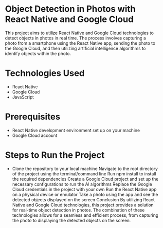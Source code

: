 
# Object Detection in Photos with React Native and Google Cloud
This project aims to utilize React Native and Google Cloud technologies to detect objects in photos in real time. The process involves capturing a photo from a smartphone using the React Native app, sending the photo to the Google Cloud, and then utilizing artificial intelligence algorithms to identify objects within the photo.

# Technologies Used
- React Native
- Google Cloud
- JavaScript


# Prerequisites
- React Native development environment set up on your machine
- Google Cloud account


# Steps to Run the Project
- Clone the repository to your local machine
Navigate to the root directory of the project using the terminal/command line
Run npm install to install the required dependencies
Create a Google Cloud project and set up the necessary configurations to run the AI algorithms
Replace the Google Cloud credentials in the project with your own
Run the React Native app on a physical device or emulator
Take a photo using the app and see the detected objects displayed on the screen
Conclusion
By utilizing React Native and Google Cloud technologies, this project provides a solution for real-time object detection in photos. The combination of these technologies allows for a seamless and efficient process, from capturing the photo to displaying the detected objects on the screen.
